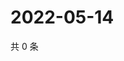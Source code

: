 # 2022-05-14

共 0 条

<!-- BEGIN WEIBO -->
<!-- 最后更新时间 Sat May 14 2022 23:16:32 GMT+0800 (China Standard Time) -->

<!-- END WEIBO -->
